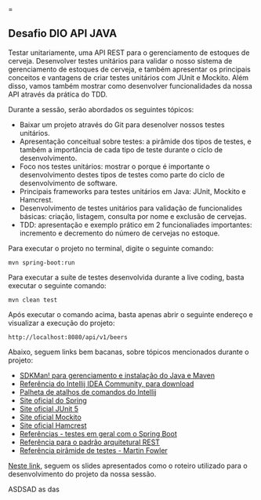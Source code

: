 =<h2>Desafio DIO API JAVA</h2>

Testar unitariamente, uma API REST para o gerenciamento de estoques de cerveja. Desenvolver testes unitários para validar o nosso sistema de gerenciamento de estoques de cerveja, e também apresentar os principais conceitos e vantagens de criar testes unitários com JUnit e Mockito. Além disso, vamos também mostrar como desenvolver funcionalidades da nossa API através da prática do TDD.

Durante a sessão, serão abordados os seguintes tópicos:

* Baixar um projeto através do Git para desenolver nossos testes unitários. 
* Apresentação conceitual sobre testes: a pirâmide dos tipos de testes, e também a importância de cada tipo de teste durante o ciclo de desenvolvimento.
* Foco nos testes unitários: mostrar o porque é importante o desenvolvimento destes tipos de testes como parte do ciclo de desenvolvimento de software.
* Principais frameworks para testes unitários em Java: JUnit, Mockito e Hamcrest. 
* Desenvolvimento de testes unitários para validação de funcionalides básicas: criação, listagem, consulta por nome e exclusão de cervejas.
* TDD: apresentação e exemplo prático em 2 funcionaliades importantes: incremento e decremento do número de cervejas no estoque.

Para executar o projeto no terminal, digite o seguinte comando:

```shell script
mvn spring-boot:run 
```

Para executar a suíte de testes desenvolvida durante a live coding, basta executar o seguinte comando:

```shell script
mvn clean test
```

Após executar o comando acima, basta apenas abrir o seguinte endereço e visualizar a execução do projeto:

```
http://localhost:8080/api/v1/beers
```

Abaixo, seguem links bem bacanas, sobre tópicos mencionados durante o projeto:

* [SDKMan! para gerenciamento e instalação do Java e Maven](https://sdkman.io/)
* [Referência do Intellij IDEA Community, para download](https://www.jetbrains.com/idea/download)
* [Palheta de atalhos de comandos do Intellij](https://resources.jetbrains.com/storage/products/intellij-idea/docs/IntelliJIDEA_ReferenceCard.pdf)
* [Site oficial do Spring](https://spring.io/)
* [Site oficial JUnit 5](https://junit.org/junit5/docs/current/user-guide/)
* [Site oficial Mockito](https://site.mockito.org/)
* [Site oficial Hamcrest](http://hamcrest.org/JavaHamcrest/)
* [Referências - testes em geral com o Spring Boot](https://www.baeldung.com/spring-boot-testing)
* [Referência para o padrão arquitetural REST](https://restfulapi.net/)
* [Referência pirâmide de testes - Martin Fowler](https://martinfowler.com/articles/practical-test-pyramid.html#TheImportanceOftestAutomation)

[Neste link](https://drive.google.com/file/d/1KPh19mvyKirorOI-UsEYHKkmZpet3Ks6/view?usp=sharing), seguem os slides apresentados como o roteiro utilizado para o desenvolvimento do projeto da nossa sessão.



ASDSAD
as
das


